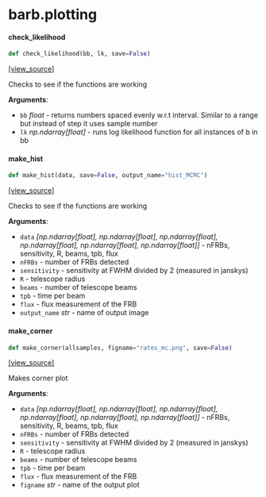 <a id="barb.plotting"></a>

# barb.plotting

<a id="barb.plotting.check_likelihood"></a>

#### check\_likelihood

```python
def check_likelihood(bb, lk, save=False)
```

[[view_source]](https://github.com/barb/blob/79d3578bf05a69fa25a4fbb69e564ae26bb4dcfa/barb/plotting.py#L9)

Checks to see if the functions are working

**Arguments**:

- `bb` _float_ - returns numbers spaced evenly w.r.t interval. Similar to a range but instead of step it uses sample number
- `lk` _np.ndarray[float]_ - runs log likelihood function for all instances of b in bb

<a id="barb.plotting.make_hist"></a>

#### make\_hist

```python
def make_hist(data, save=False, output_name="hist_MCMC")
```

[[view_source]](https://github.com/barb/blob/79d3578bf05a69fa25a4fbb69e564ae26bb4dcfa/barb/plotting.py#L25)

Checks to see if the functions are working

**Arguments**:

- `data` _[np.ndarray[float], np.ndarray[float], np.ndarray[float], np.ndarray[float], np.ndarray[float], np.ndarray[float]]_ - nFRBs, sensitivity, R, beams, tpb, flux
- `nFRBs` - number of FRBs detected
- `sensitivity` - sensitivity at FWHM divided by 2 (measured in janskys)
- `R` - telescope radius
- `beams` - number of telescope beams
- `tpb` - time per beam
- `flux` - flux measurement of the FRB
- `output_name` _str_ - name of output image

<a id="barb.plotting.make_corner"></a>

#### make\_corner

```python
def make_corner(allsamples, figname="rates_mc.png", save=False)
```

[[view_source]](https://github.com/barb/blob/79d3578bf05a69fa25a4fbb69e564ae26bb4dcfa/barb/plotting.py#L45)

Makes corner plot

**Arguments**:

- `data` _[np.ndarray[float], np.ndarray[float], np.ndarray[float], np.ndarray[float], np.ndarray[float], np.ndarray[float]]_ - nFRBs, sensitivity, R, beams, tpb, flux
- `nFRBs` - number of FRBs detected
- `sensitivity` - sensitivity at FWHM divided by 2 (measured in janskys)
- `R` - telescope radius
- `beams` - number of telescope beams
- `tpb` - time per beam
- `flux` - flux measurement of the FRB
- `figname` _str_ - name of the output plot

